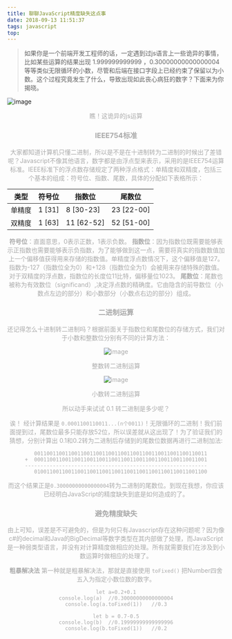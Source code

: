 ```yaml
---
title: 聊聊JavaScript精度缺失这点事
date: 2018-09-13 11:51:37
tags: javascript
top:
---
```

>如果你是一个前端开发工程师的话，一定遇到过js语言上一些诡异的事情，比如某些运算的结果出现 1.999999999999 ，0.30000000000000004等等类似无限循环的小数，尽管和后端在接口字段上已经约束了保留以为小数。这个过程究竟发生了什么，导致出现如此丧心病狂的数字？下面来为你揭晓。

![image](http://p70gzm2sm.bkt.clouddn.com/WechatIMG421.png)
<center style="color:#aaa;">瞧！这诡异的js运算<center>

### IEEE754标准

大家都知道计算机只懂二进制，所以是不是在十进制转为二进制的时候出了差错呢？Javascript不像其他语言，数字都是由浮点型来表示，采用的是IEEE754运算标准。IEEE标准下的浮点数存储规定了两种浮点格式：单精度和双精度，包括三个基本的组成：符号位、指数、尾数，具体的分配如下表格所示：

| 类型 | 符号位 | 指数位 |尾数位|
|--|--|--|--|
| 单精度 | 1 [31]|8 [30-23] |23 [22-00] |
| 双精度 | 1 [63]|11 [62-52] |52 [51-00] |

**符号位**：直面意思，0表示正数，1表示负数。
**指数位**：因为指数位既需要能够表示正指数也需要能够表示负指数，为了能够做到这一点，需要将真实的指数数值加上一个偏移值获得用来存储的指数值。单精度浮点数情况下，这个偏移值是127。指数为-127（指数位全为0）和+128（指数位全为1）会被用来存储特殊的数值。对于双精度的浮点数，指数位的长度位11比特，偏移量位1023。
**尾数位**：尾数也被称为有效数位（significand）,决定浮点数的精确度。它由隐含的前导数位（小数点左边的部分）和小数部分（小数点右边的部分）组成。

### 二进制运算
还记得怎么十进制转二进制吗？根据前面关于指数位和尾数位的存储方式，我们对于小数和整数位分别有不同的计算方法：

![image](http://pefosasdn.bkt.clouddn.com/erjinzhi.png)
<center style="color:#aaa;">整数转二进制运算<center>

![image](http://p70gzm2sm.bkt.clouddn.com/abc.png)
<center style="color:#aaa;">小数转二进制运算<center>

所以动手来试试 0.1 转二进制是多少呢？

诶！ 经计算结果是 `0.0001100110011...(n个0011)`！无限循环的二进制！我们前面提到过，尾数位最多只能存放52位，所以误差就从这出现了！为了验证我们的猜想，分别计算出 0.1和0.2转为二进制后存储到的尾数位数据再进行二进制加法:

```
   00110011001100110011001100110011001100110011001100110011
+  00011001100110011001100110011001100110011001100110011001
-----------------------------------------------------------
   01001100110011001100110011001100110011001100110011001100

```
而这个结果正是`0.30000000000000004`转为二进制的尾数位。到现在我想，你应该已经明白JavaScript的精度缺失到底是如何造成的了。

### 避免精度缺失
由上可知，误差是不可避免的，但是为何只有Javascript存在这种问题呢？因为像c#的decimal和Java的BigDecimal等数字类型在其内部做了处理，而JavaScript是一种弱类型语言，并没有对计算精度做相应的处理。所有就需要我们在涉及到小数运算时做相应的处理了。

**粗暴解决法**
第一种就是粗暴解决法，那就是直接使用 `toFixed()` 把Number四舍五入为指定小数位数的数字。

```
let a=0.2+0.1
console.log(a)  //0.30000000000000004
console.log(a.toFixed(1))   //0.3

let b = 0.7-0.5
console.log(b)  //0.19999999999999996
console.log(b.toFixed(1))   //0.2

```


